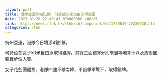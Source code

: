 ```yaml
---
layout: post
title: 港隊亞運添4銀1銅　何詩蓓50米自由泳得亞軍
date: 2023-09-28 22:40:43.000000000 +08:00
link: https://news.rthk.hk/rthk/ch/component/k2/1720619-20230928.htm
categories: rthk
---
```


杭州亞運，港隊今日增添4銀1銅。

何詩蓓在女子50米自由泳取得銀牌，其餘三面銀牌分別來自場地單車以及馬術盛裝舞步個人賽。

女子花劍團體賽，港隊四強不敵南韓，不設季軍戰下，取得銅牌。
